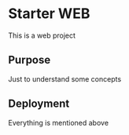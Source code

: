 # Starter WEB 
This is a web project

## Purpose
Just to understand some concepts 

## Deployment
Everything is mentioned above

